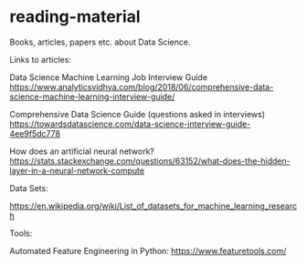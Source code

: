 # reading-material
Books, articles, papers etc. about Data Science.


Links to articles: 

Data Science Machine Learning Job Interview Guide
  https://www.analyticsvidhya.com/blog/2018/06/comprehensive-data-science-machine-learning-interview-guide/

Comprehensive Data Science Guide (questions asked in interviews)
  https://towardsdatascience.com/data-science-interview-guide-4ee9f5dc778

How does an artificial neural network?
  https://stats.stackexchange.com/questions/63152/what-does-the-hidden-layer-in-a-neural-network-compute

Data Sets:

https://en.wikipedia.org/wiki/List_of_datasets_for_machine_learning_research


Tools: 

Automated Feature Engineering in Python:
  https://www.featuretools.com/
